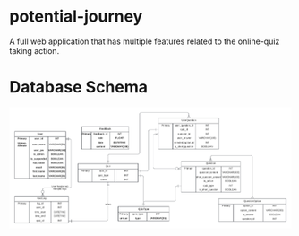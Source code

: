 # potential-journey
A full web application that has multiple features related to the online-quiz taking action.

# Database Schema

<img src="/img/ER_Diagram.png" width="1100">
